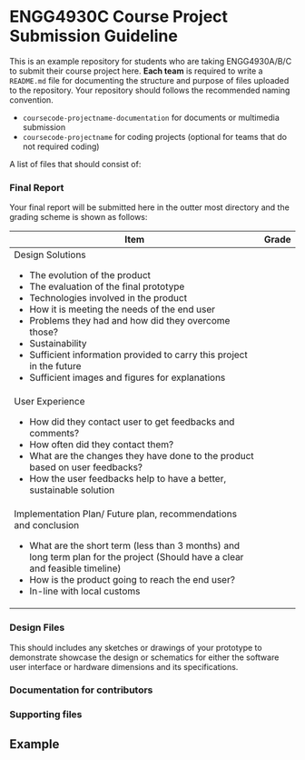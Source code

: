 # **ENGG4930C Course Project Submission Guideline**

This is an example repository for students who are taking ENGG4930A/B/C to submit their course project here.
**Each team** is required to write a `README.md` file for documenting the structure and purpose of files uploaded
to the repository. Your repository should follows the recommended naming convention.

- `coursecode-projectname-documentation` for documents or multimedia submission
- `coursecode-projectname` for coding projects (optional for teams that do not required coding)

A list of files that should consist of:

### Final Report

Your final report will be submitted here in the outter most directory and the grading scheme is shown as follows:

| Item                                                                                                                                                                                                                                                                                                                                                                                                                                                         | Grade |
|--------------------------------------------------------------------------------------------------------------------------------------------------------------------------------------------------------------------------------------------------------------------------------------------------------------------------------------------------------------------------------------------------------------------------------------------------------------|-------|
| Design Solutions <ul> <li> The evolution of the product </li> <li> The evaluation of the final prototype </li> <li> Technologies involved in the product </li> <li> How it is meeting the needs of the end user </li> <li> Problems they had and how did they overcome those? </li> <li> Sustainability </li> <li> Sufficient information provided to carry this project in the future </li> <li> Sufficient images and figures for explanations </li> </ul> |       |
| User Experience <ul> <li> How did they contact user to get feedbacks and comments? </li> <li> How often did they contact them? </li> <li> What are the changes they have done to the product based on user feedbacks? </li> <li> How the user feedbacks help to have a better, sustainable solution </li> </ul>                                                                                                                                              |       |
| Implementation Plan/ Future plan, recommendations and conclusion <ul> <li> What are the short term (less than 3 months) and long term plan for the project (Should have a clear and feasible timeline)</li> <li> How is the product going to reach the end user?</li> <li> In-line with local customs</li> </ul>                                                                                                                                             |       |

### Design Files

This should includes any sketches or drawings of your prototype to demonstrate showcase the design or schematics
for either the software user interface or hardware dimensions and its specifications.

### Documentation for contributors

### Supporting files

## **Example**

